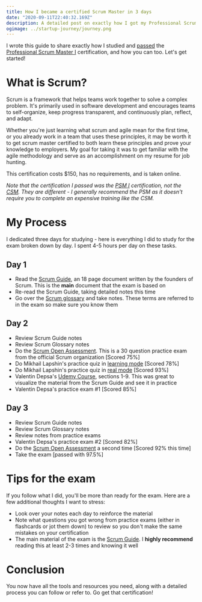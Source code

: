 ```yaml
---
title: How I became a certified Scrum Master in 3 days
date: "2020-09-11T22:40:32.169Z"
description: A detailed post on exactly how I got my Professional Scrum Master certification in 3 days, and how you can too.
ogimage: ../startup-journey/journey.png
---
```


I wrote this guide to share exactly how I studied and [passed](https://www.scrum.org/user/718363) the [Professional Scrum Master I](https://www.scrum.org/professional-scrum-master-i-certification) certification, and how you can too. Let's get started!

# What is Scrum?

Scrum is a framework that helps teams work together to solve a complex problem. It's primarily used in software development and encourages teams to self-organize, keep progress transparent, and continuously plan, reflect, and adapt.

Whether you're just learning what scrum and agile mean for the first time, or you already work in a team that uses these principles, it may be worth it to get scrum master certified to both learn these principles and prove your knowledge to employers. My goal for taking it was to get familiar with the agile methodology and serve as an accomplishment on my resume for job hunting.

This certification costs \$150, has no requirements, and is taken online.

_Note that the certification I passed was the [PSM I](https://www.scrum.org/professional-scrum-master-i-certification) certification, not the [CSM](https://www.scrumalliance.org/get-certified/scrum-master-track/certified-scrummaster). They are different - I generally recommend the PSM as it doesn't require you to complete an expensive training like the CSM._

# My Process

I dedicated three days for studying - here is everything I did to study for the exam broken down by day. I spent 4-5 hours per day on these tasks.

## Day 1

- Read the [Scrum Guide](https://www.scrumguides.org/scrum-guide.html), an 18 page document written by the founders of Scrum. This is the **main** document that the exam is based on
- Re-read the Scrum Guide, taking detailed notes this time
- Go over the [Scrum glossary](https://www.scrum.org/resources/scrum-glossary) and take notes. These terms are referred to in the exam so make sure you know them

## Day 2

- Review Scrum Guide notes
- Review Scrum Glossary notes
- Do the [Scrum Open Assessment](https://www.scrum.org/open-assessments/scrum-open). This is a 30 question practice exam from the official Scrum organization [Scored 75%]
- Do Mikhail Lapshin's practice quiz in [learning mode](https://mlapshin.com/index.php/scrum-quizzes/sm-learning-mode/) [Scored 78%]
- Do Mikhail Lapshin's practice quiz in [real mode](https://mlapshin.com/index.php/scrum-quizzes/sm-real-mode/) [Scored 93%]
- Valentin Depsa's [Udemy Course](https://www.udemy.com/course/scrum-master-certification-preparation-mock-exam-questions-psm-i/), sections 1-9. This was great to visualize the material from the Scrum Guide and see it in practice
- Valentin Depsa's practice exam #1 [Scored 85%]

## Day 3

- Review Scrum Guide notes
- Review Scrum Glossary notes
- Review notes from practice exams
- Valentin Depsa's practice exam #2 [Scored 82%]
- Do the [Scrum Open Assessment](https://www.scrum.org/open-assessments/scrum-open) a second time [Scored 92% this time]
- Take the exam [passed with 97.5%]

# Tips for the exam

If you follow what I did, you'll be more than ready for the exam. Here are a few additional thoughts I want to stress:

- Look over your notes each day to reinforce the material
- Note what questions you got wrong from practice exams (either in flashcards or jot them down) to review so you don't make the same mistakes on your certification
- The main material of the exam is the [Scrum Guide](https://www.scrumguides.org/scrum-guide.html). I **highly recommend** reading this at least 2-3 times and knowing it well

# Conclusion

You now have all the tools and resources you need, along with a detailed process you can follow or refer to. Go get that certification!
